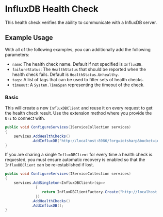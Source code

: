 # InfluxDB Health Check

This health check verifies the ability to communicate with a InfluxDB server.

## Example Usage

With all of the following examples, you can additionally add the following parameters:

- `name`: The health check name. Default if not specified is `InfluxDB`.
- `failureStatus`: The `HealthStatus` that should be reported when the health check fails. Default is `HealthStatus.Unhealthy`.
- `tags`: A list of tags that can be used to filter sets of health checks.
- `timeout`: A `System.TimeSpan` representing the timeout of the check.

### Basic

This will create a new `InfluxDBClient` and reuse it on every request to get the health check result. Use
the extension method where you provide the `Uri` to connect with. 

```cs
public void ConfigureServices(IServiceCollection services)
{
    services.AddHealthChecks()
            .AddInfluxDB("http://localhost:8086/?org=iotsharp&bucket=iotsharp-bucket&token=iotsharp-token");
}
```

If you are sharing a single `InfluxDBClient` for every time a health check is requested,
you must ensure automatic recovery is enabled so that the `InfluxDBClient` can be re-established if lost.

```cs
public void ConfigureServices(IServiceCollection services)
{
    services.AddSingleton<InfluxDBClient>(sp=>
              {
                 return InfluxDBClientFactory.Create("http://localhost:8086/?org=iotsharp&bucket=iotsharp-bucket&token=iotsharp-token");
              })
            .AddHealthChecks()
            .AddInfluxDB();
}
```
